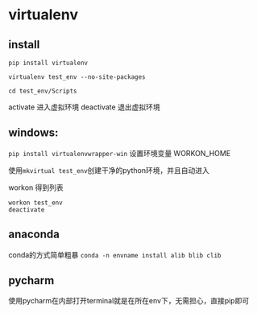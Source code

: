 # virtualenv

## install

```
pip install virtualenv

virtualenv test_env --no-site-packages

cd test_env/Scripts
```

activate 进入虚拟环境
deactivate 退出虚拟环境


## windows:

`pip install virtualenvwrapper-win`
设置环境变量 WORKON_HOME

使用`mkvirtual test_env`创建干净的python环境，并且自动进入

workon 得到列表
```
workon test_env
deactivate
```

## anaconda
conda的方式简单粗暴
`conda -n envname install alib blib clib`

## pycharm
使用pycharm在内部打开terminal就是在所在env下，无需担心，直接pip即可
